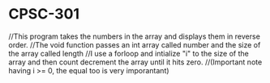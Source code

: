 # CPSC-301
//This program takes the numbers in the array and displays them in reverse order.
//The void function passes an int array called number and the size of the array called length
//I use a forloop and intialize "i" to the size of the array and then count decrement the array until it hits zero.
//(Important note having i >= 0, the equal too is very imporantant)
